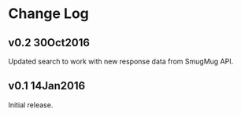 # Change Log

## v0.2 30Oct2016

Updated search to work with new response data from SmugMug API.


## v0.1 14Jan2016

Initial release.
